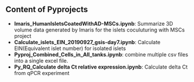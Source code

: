 ## Content of Pyprojects

 - **Imaris_HumanIsletsCoatedWithAD-MSCs.ipynb**: Summarize 3D volume data generated by Imaris for the islets coculuturing with MSCs project
 - **Calculate_islets_EIN_20190927_gsis-day7.ipynb**: Calculate EIN(Equivalent islet number) for isolated islets 
 - **Pyproj_Combined_Cells_in_All_tanks.ipynb**: combine multiple csv files into a single excel file.
 - **Py_RQ_Calculate delta Ct relative expression.ipynb**:  Calculate delta Ct from qPCR experiment




